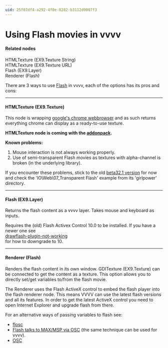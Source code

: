 ```yaml
---
uid: 25f07df4-a292-4f0e-8282-b3112d9007f3
---
```


# Using Flash movies in vvvv


#### Related nodes
<span class="node">HTMLTexture (EX9.Texture String)</span>  
<span class="node">HTMLTexture (EX9.Texture URL)</span>  
<span class="node">Flash (EX9.Layer)</span>  
<span class="node">Renderer (Flash)</span>  



There are 3 ways to use <a href="http://www.adobe.com/de/products/flash.html" class="extURL" target="_blank">Flash</a> in vvvv, each of the options has its pros and cons:  

---  

#### HTMLTexture (EX9.Texture)
This node is wrapping <a href="http://en.wikipedia.org/wiki/Google_Chrome" class="extURL" target="_blank">google's chrome webbrowser</a> and as such returns everything chrome can display as a ready-to-use texture.  

**HTMLTexture node is coming with the <a href="https://vvvv.org/downloads#addonpack" class="extURL" target="_blank">addonpack</a>.**  

**Known problems:**  
1. Mouse interaction is not always working properly.
1. Use of semi-transparent Flash movies as textures with alpha-channel is broken (in the underlying library).

If you encounter these problems, stick to the old <a href="https://vvvv.org/blog/vvvv45beta32.1" class="extURL blog" target="_blank">beta32.1 version</a> for now and check the 'IO\Web\07_Transparent Flash' example from its 'girlpower' directory.  

---  

#### Flash (EX9.Layer)
Returns the flash content as a vvvv layer. Takes mouse and keyboard as inputs.   

Requires the (old) Flash Activex Control 10.0 to be installed. If you have a newer one see   
<a href="https://discourse.vvvv.org/t/drawflash-plugin-not-working" class="extURL forum" target="_blank">drawflash-plugin-not-working</a>  
for how to downgrade to 10.  

---  

#### Renderer (Flash)
Renders the flash content in its own window. <span class="node">GDITexture (EX9.Texture)</span> can be connected to get the content as a texture. This option allows you to directly set/get variables to/from the flash movie.  

The Renderer uses the Flash ActiveX control to embed the flash player into the flash renderer node. This means VVVV can use the latest flash versions and all its features. In order to get the latest ActiveX control you need to open Internet Explorer and upgrade flash from there.  

For an alternative ways of passing variables to flash see:   
* <a href="http://benchun.net/projects/flosc/" class="extURL" target="_blank">flosc</a>   
* <a href="http://blog.derhess.de/2011/08/16/flash-talks-to-max-msp-via-osc/" class="extURL" target="_blank">Flash talks to MAX/MSP via OSC</a> (the same technique can be used for vvvv).  
* [OSC](xref:5c4b731d-1e09-44ab-8bc9-8e4bae97bc75)  


